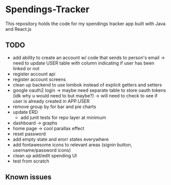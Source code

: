 # Spendings-Tracker

This repository holds the code for my spendings tracker app built with Java and React.js

## TODO
- add ability to create an account w/ code that sends to person's email -> need to update USER table with column indicating if user has been linked or not
- register account api
- register account screens
- clean up backend to use lombok instead of explicit getters and setters
- google oauth2 login -> maybe need separate table to store oauth tokens (idk why u would need to but maybe?) -> will need to check to see if user is already created in APP.USER
- remove group by for bar and pie charts
- update ERD 
  - add junit tests for repo layer at minimum
- dashboard -> graphs
- home page -> cool parallax effect
- reset password
- add empty state and erorr states everywhere
- add fontawesome icons to relevant areas (signin button, username/password icons)
- clean up add/edit spending UI
- test from scratch

## Known issues

